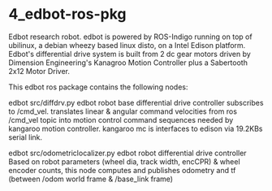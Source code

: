 # 4_edbot-ros-pkg
Edbot research robot. edbot is powered by ROS-Indigo running on top of 
ubilinux, a debian wheezy based linux disto, on a Intel Edison 
platform. Edbot's differential drive system is built from 2 dc 
gear motors driven by Dimension Engineering's Kanagroo Motion 
Controller plus a Sabertooth 2x12 Motor Driver.

This edbot ros package contains the following nodes:

edbot src/diffdrv.py
edbot robot base differential drive controller
subscribes to /cmd_vel. translates linear & angular command velocities 
from ros /cmd_vel topic into motion control command sequences needed by 
kangaroo motion controller. kangaroo mc is interfaces to edison via 
19.2KBs serial link.

edbot src/odometriclocalizer.py
edbot robot differential drive controller
Based on robot parameters (wheel dia, track width, encCPR) & wheel 
encoder counts, this node computes  and publishes odometry and 
tf (between /odom world frame & /base_link frame)

